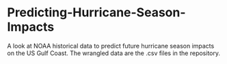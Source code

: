 # Predicting-Hurricane-Season-Impacts
A look at NOAA historical data to predict future hurricane season impacts on the US Gulf Coast.
The wrangled data are the .csv files in the repository.
